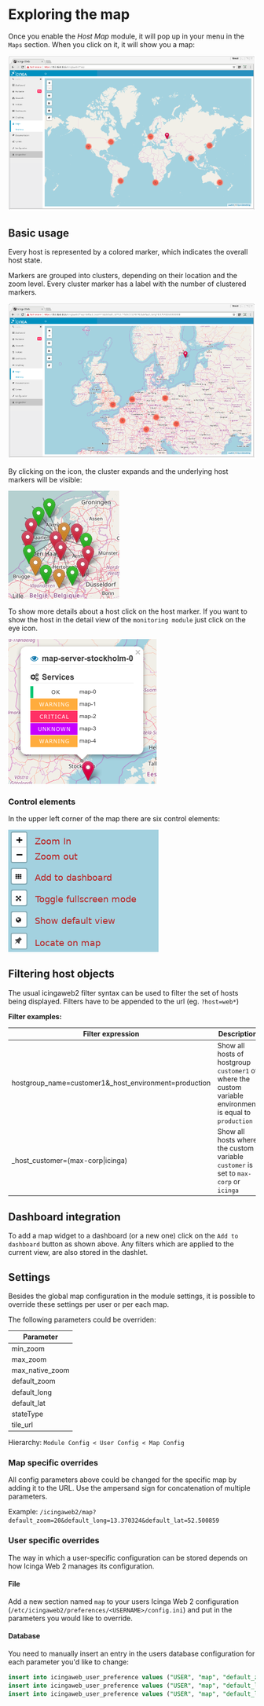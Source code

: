 # Exploring the map

Once you enable the *Host Map* module, it will pop up in your menu in the ``Maps`` section.
When you click on it, it will show you a map:

![Map overview](screenshot/02_getting-started/0201_map-overview.png)

## Basic usage

Every host is represented by a colored marker, which indicates the overall host state.

Markers are grouped into clusters, depending on their location and the zoom level. Every cluster marker has a label with the number of clustered markers.

![Clustered map](screenshot/02_getting-started/0202_sub-cluster.png)

By clicking on the icon, the cluster expands and the underlying host markers will be visible:

![Expanded cluster](screenshot/02_getting-started/0203-cluster-expanded.png)

To show more details about a host click on the host marker. If you want to show the host in the detail view of the `monitoring module` just click on the eye icon.

![Marker popup](screenshot/02_getting-started/0204_marker-popup.png)

### Control elements

In the upper left corner of the map there are six control elements:
 
![Control elements](screenshot/02_getting-started/0205_control-elements.png)

## Filtering host objects

The usual icingaweb2 filter syntax can be used to filter the set of hosts being displayed. Filters have to be appended to the url (eg. `?host=web*`)

**Filter examples:**

| Filter expression | Description |
| ----------------------------------------------------- | ------------ |
| hostgroup_name=customer1&_host_environment=production | Show all hosts of hostgroup `customer1` of where the custom variable environment is equal to `production` |
| _host_customer=(max-corp\|icinga)                     | Show all hosts where the custom variable `customer` is set to `max-corp` or `icinga` |


## Dashboard integration

To add a map widget to a dashboard (or a new one) click on the `Add to dashboard` button as shown above. Any filters which are applied to the current view, are also stored in the dashlet.


## Settings

Besides the global map configuration in the module settings, it is possible to override these settings per user or per each map.

The following parameters could be overriden:

| Parameter | 
| --- |
| min_zoom |
| max_zoom |
| max_native_zoom |
| default_zoom |
| default_long |
| default_lat |
| stateType |
| tile_url |

Hierarchy: ``Module Config < User Config < Map Config``

### Map specific overrides

All config parameters above could be changed for the specific map by adding it to the URL. Use the ampersand sign for concatenation of multiple parameters.

Example: ``/icingaweb2/map?default_zoom=20&default_long=13.370324&default_lat=52.500859``

### User specific overrides

The way in which a user-specific configuration can be stored depends on how Icinga Web 2 manages its configuration.

#### File

Add a new section named ``map`` to your users Icinga Web 2 configuration (``/etc/icingaweb2/preferences/<USERNAME>/config.ini``) and put in the parameters you would like to override.

#### Database

You need to manually insert an entry in the users database configuration for each parameter you'd like to change:

```sql
insert into icingaweb_user_preference values ("USER", "map", "default_zoom", 5, "2018-08-23 08:52:19", "2018-08-23 08:52:19");
insert into icingaweb_user_preference values ("USER", "map", "default_lat", "29.87", "2018-08-23 08:52:19", "2018-08-23 08:52:19");
insert into icingaweb_user_preference values ("USER", "map", "default_long", "-88.90", "2018-08-23 08:52:19", "2018-08-23 08:52:19");
```